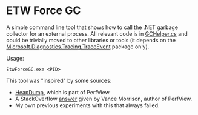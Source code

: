 # ETW Force GC

A simple command line tool that shows how to call the .NET garbage collector for an external process. All relevant code is in [GCHelper.cs](EtwForceGC\GCHelper.cs) and could be trivially moved to other libraries or tools (it depends on the [Microsoft.Diagnostics.Tracing.TraceEvent](https://www.nuget.org/packages/Microsoft.Diagnostics.Tracing.TraceEvent/) package only).

Usage:

    EtwForceGC.exe <PID>

This tool was "inspired" by some sources:

- [HeapDump](https://github.com/microsoft/perfview/tree/master/src/HeapDump), which is part of PerfView.
- A StackOverflow [answer](https://stackoverflow.com/a/28844258/21567) given by Vance Morrison, author of PerfView.
- My own previous experiments with this that always failed.

